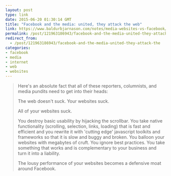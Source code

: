 ```yaml
---
layout: post
type: link
date: 2015-06-20 01:30:14 GMT
title: "Facebook and the media: united, they attack the web"
link: https://www.baldurbjarnason.com/notes/media-websites-vs-facebook/
permalink: /post/121963186943/facebook-and-the-media-united-they-attack-the
redirect_from: 
  - /post/121963186943/facebook-and-the-media-united-they-attack-the
categories:
- facebook
- media
- internet
- web
- websites
---
```

<blockquote><p>Here's an absolute fact that all of these reporters, columnists, and media pundits need to get into their heads:</p>
<p>The web doesn't suck. Your websites suck.</p>
<p>All of your websites suck.</p>
<p>You destroy basic usability by hijacking the scrollbar. You take native functionality (scrolling, selection, links, loading) that is fast and efficient and you rewrite it with 'cutting edge' javascript toolkits and frameworks so that it is slow and buggy and broken. You balloon your websites with megabytes of cruft. You ignore best practices. You take something that works and is complementary to your business and turn it into a liability.</p>
<p>The lousy performance of your websites becomes a defensive moat around Facebook.</p></blockquote>